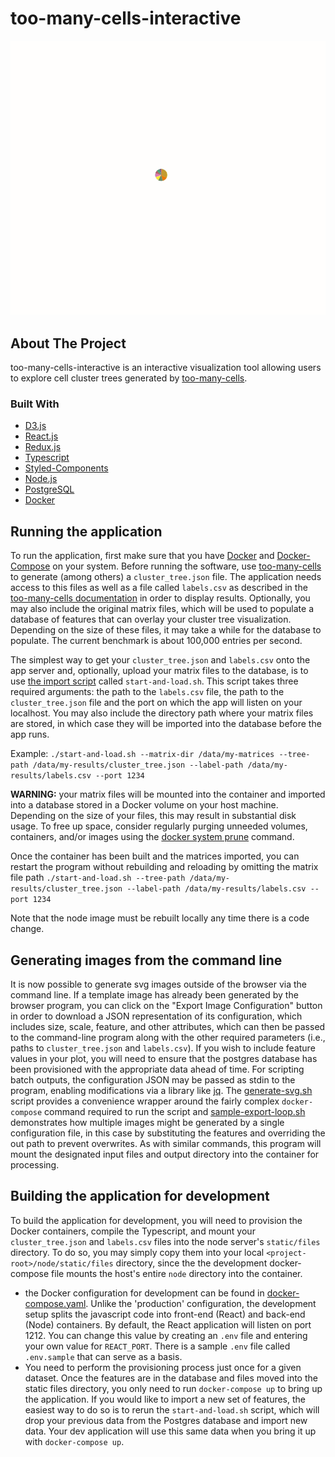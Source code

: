 # too-many-cells-interactive
![](screenshot.gif)

## About The Project

too-many-cells-interactive is an interactive visualization tool allowing users to explore cell cluster trees generated by [too-many-cells](https://github.com/GregorySchwartz/too-many-cells). 

### Built With

* [D3.js](https://d3js.org/)
* [React.js](https://reactjs.org/)
* [Redux.js](https://redux.js.org/)
* [Typescript](https://www.typescriptlang.org/)
* [Styled-Components](https://styled-components.com/)
* [Node.js](https://nodejs.org/en/)
* [PostgreSQL](https://www.postgresql.org/)
* [Docker](https://www.docker.com/)


## Running the application

To run the application, first make sure that you have [Docker](https://www.docker.com/) and [Docker-Compose](https://docs.docker.com/compose/install/) on your system. Before running the software, use [too-many-cells](https://github.com/GregorySchwartz/too-many-cells) to generate (among others) a `cluster_tree.json` file. The application needs access to this files as well as a file called `labels.csv` as described in the [too-many-cells documentation](https://gregoryschwartz.github.io/too-many-cells/#:~:text=labels.csv) in order to display results. Optionally, you may also include the original matrix files, which will be used to populate a database of features that can overlay your cluster tree visualization. Depending on the size of these files, it may take a while for the database to populate. The current benchmark is about 100,000 entries per second.

The simplest way to get your `cluster_tree.json` and `labels.csv` onto the app server and, optionally, upload your matrix files to the database, is to use [the import script](./node/scripts/importMatrix.ts) called `start-and-load.sh`. This script takes three required arguments: the path to the `labels.csv` file, the path to the `cluster_tree.json` file and the port on which the app will listen on your localhost. You may also include the directory path where your matrix files are stored, in which case they will be imported into the database before the app runs. 

Example: `./start-and-load.sh --matrix-dir /data/my-matrices --tree-path /data/my-results/cluster_tree.json --label-path /data/my-results/labels.csv --port 1234` 

**WARNING:** your matrix files will be mounted into the container and imported into a database stored in a Docker volume on your host machine. Depending on the size of your files, this may result in substantial disk usage. To free up space, consider regularly purging unneeded volumes, containers, and/or images using the [docker system prune](https://docs.docker.com/engine/reference/commandline/system_prune/) command.

Once the container has been built and the matrices imported, you can restart the program without rebuilding and reloading by omitting the matrix file path `./start-and-load.sh --tree-path /data/my-results/cluster_tree.json --label-path /data/my-results/labels.csv --port 1234` 

Note that the node image must be rebuilt locally any time there is a code change.

## Generating images from the command line

It is now possible to generate svg images outside of the browser via the command line. If a template image has already been generated by the browser program, you can click on the "Export Image Configuration" button in order to download a JSON representation of its configuration, which includes size, scale, feature, and other attributes, which can then be passed to the command-line program along with the other required parameters (i.e., paths to `cluster_tree.json` and `labels.csv`). If you wish to include feature values in your plot, you will need to ensure that the postgres database has been provisioned with the appropriate data ahead of time. For scripting batch outputs, the configuration JSON may be passed as stdin to the program, enabling modifications via a library like [jq](https://stedolan.github.io/jq/manual/). The [generate-svg.sh](generate-svg.sh) script provides a convenience wrapper around the fairly complex `docker-compose` command required to run the script and [sample-export-loop.sh](sample-export-loop.sh) demonstrates how multiple images might be generated by a single configuration file, in this case by substituting the features and overriding the out path to prevent overwrites. As with similar commands, this program will mount the designated input files and output directory into the container for processing.  

## Building the application for development

To build the application for development, you will need to provision the Docker containers, compile the Typescript, and mount your `cluster_tree.json` and `labels.csv` files into the node server's `static/files` directory. To do so, you may simply copy them into your local `<project-root>/node/static/files` directory, since the the development docker-compose file mounts the host's entire `node` directory into the container.  
  - the Docker configuration for development can be found in [docker-compose.yaml](./docker-compose.yaml). Unlike the 'production' configuration, the development setup splits the javascript code into front-end (React) and back-end (Node) containers. By default, the React application will listen on port 1212. You can change this value by creating an `.env` file and entering your own value for `REACT_PORT`. There is a sample `.env` file called `.env.sample` that can serve as a basis.
  - You need to perform the provisioning process just once for a given dataset. Once the features are in the database and files moved into the static files directory, you only need to run `docker-compose up` to bring up the application. If you would like to import a new set of features, the easiest way to do so is to rerun the `start-and-load.sh` script, which will drop your previous data from the Postgres database and import new data. Your dev application will use this same data when you bring it up with `docker-compose up`.
